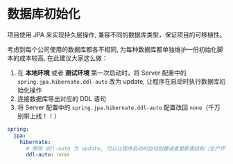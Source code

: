 # 数据库初始化

项目使用 JPA 来实现持久层操作, 兼容不同的数据库类型，保证项目的可移植性。

考虑到每个公司使用的数据库都各不相同, 为每种数据库都单独维护一份初始化脚本的成本较高, 在此建议大家这么做：

1. 在 **本地环境** 或者 **测试环境** 第一次启动时，将 Server 配置中的 `spring.jpa.hibernate.ddl-auto` 改为 update, 让程序在启动时执行数据库初始化操作
2. 连接数据库导出对应的 DDL 语句
3. 将 Server 配置中的 `spring.jpa.hibernate.ddl-auto` 配置改回 `none`（千万别带上线！！）

```yml
spring:
  jpa:
    hibernate:
      # 修改 ddl-auto 为 update, 可以让程序启动时自动创建或者更新表结构（生产环境切勿使用）
      ddl-auto: none
```
